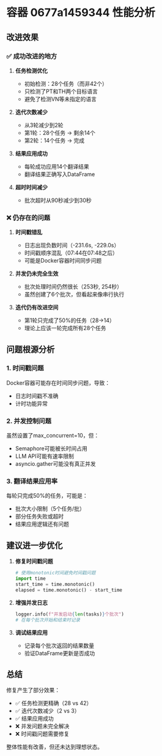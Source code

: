 # 容器 0677a1459344 性能分析

## 改进效果

### ✅ 成功改进的地方

1. **任务检测优化**
   - 初始检测：28个任务（而非42个）
   - 只检测了PT和TH两个目标语言
   - 避免了检测VN等未指定的语言

2. **迭代次数减少**
   - 从3轮减少到2轮
   - 第1轮：28个任务 → 剩余14个
   - 第2轮：14个任务 → 完成

3. **结果应用成功**
   - 每轮成功应用14个翻译结果
   - 翻译结果正确写入DataFrame

4. **超时时间减少**
   - 批次超时从90秒减少到30秒

### ❌ 仍存在的问题

1. **时间戳错乱**
   - 日志出现负数时间（-231.6s, -229.0s）
   - 时间戳顺序混乱（07:44在07:48之后）
   - 可能是Docker容器时间同步问题

2. **并发仍未完全生效**
   - 批次处理时间仍然很长（253秒, 254秒）
   - 虽然创建了6个批次，但看起来像串行执行

3. **迭代仍有改进空间**
   - 第1轮只完成了50%的任务（28→14）
   - 理论上应该一轮完成所有28个任务

## 问题根源分析

### 1. 时间戳问题
Docker容器可能存在时间同步问题，导致：
- 日志时间戳不准确
- 计时功能异常

### 2. 并发控制问题
虽然设置了max_concurrent=10，但：
- Semaphore可能被长时间占用
- LLM API可能有速率限制
- asyncio.gather可能没有真正并发

### 3. 翻译结果应用率
每轮只完成50%的任务，可能是：
- 批次大小限制（5个任务/批）
- 部分任务失败或超时
- 结果应用逻辑还有问题

## 建议进一步优化

1. **修复时间戳问题**
   ```python
   # 使用monotonic时间避免时间戳问题
   import time
   start_time = time.monotonic()
   elapsed = time.monotonic() - start_time
   ```

2. **增强并发日志**
   ```python
   logger.info(f"并发启动{len(tasks)}个批次")
   # 在每个批次开始和结束时记录
   ```

3. **调试结果应用**
   - 记录每个批次返回的结果数量
   - 验证DataFrame更新是否成功

## 总结

修复产生了部分效果：
- ✅ 任务检测更精确（28 vs 42）
- ✅ 迭代次数减少（2 vs 3）
- ✅ 结果应用成功
- ❌ 并发问题未完全解决
- ❌ 时间戳问题需要修复

整体性能有改善，但还未达到理想状态。